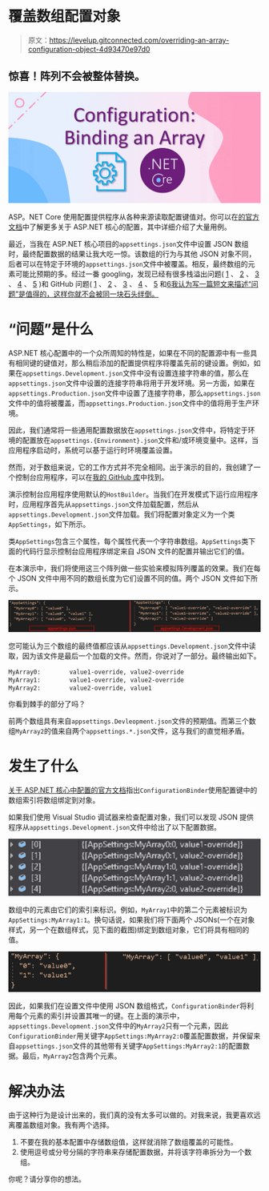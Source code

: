 # 覆盖数组配置对象

> 原文：<https://levelup.gitconnected.com/overriding-an-array-configuration-object-4d93470e97d0>

## 惊喜！阵列不会被整体替换。

![](img/71b09dd249b17efd5b282c5d67f092f1.png)

ASP。NET Core 使用配置提供程序从各种来源读取配置键值对。你可以在[的官方文档](https://docs.microsoft.com/en-us/aspnet/core/fundamentals/configuration/)中了解更多关于 ASP.NET 核心的配置，其中详细介绍了大量用例。

最近，当我在 ASP.NET 核心项目的`appsettings.json`文件中设置 JSON 数组时，最终配置数据的结果让我大吃一惊。该数组的行为与其他 JSON 对象不同，后者可以在特定于环境的`appsettings.json`文件中被覆盖。相反，最终数组的元素可能比预期的多。经过一番 googling，发现已经有很多栈溢出问题( [1](https://stackoverflow.com/questions/51614792/how-to-override-an-asp-net-core-configuration-array-setting-reducing-length-of-t) 、 [2](https://stackoverflow.com/questions/49136954/how-can-i-override-an-array-based-setting-from-appsettings-json-in-an-environmen) 、 [3](https://stackoverflow.com/questions/37657320/how-to-override-asp-net-core-configuration-array-settings-using-environment-vari) 、 [4](https://stackoverflow.com/questions/52755027/override-array-settings-in-appsettings-json-with-those-in-appsettings-production) 、 [5](https://stackoverflow.com/questions/45819524/removing-inherited-asp-net-core-appsettings) )和 GitHub 问题( [1](https://github.com/dotnet/runtime/issues/36569) 、 [2](https://github.com/dotnet/runtime/issues/36384) 、 [3](https://github.com/aspnet/Configuration/issues/836) 、 [4](https://github.com/aspnet/Configuration/issues/694) 、 [5](https://github.com/aspnet/Configuration/issues/727) 和[6](https://github.com/aspnet/Configuration/issues/773)[我认为写一篇短文来描述“问题”是值得的，这样你就不会被同一块石头绊倒。](https://github.com/aspnet/Configuration/issues/773)

# “问题”是什么

ASP.NET 核心配置中的一个众所周知的特性是，如果在不同的配置源中有一些具有相同键的键值对，那么稍后添加的配置提供程序将覆盖先前的键设置。例如，如果在`appsettings.Development.json`文件中没有设置连接字符串的值，那么在`appsettings.json`文件中设置的连接字符串将用于开发环境。另一方面，如果在`appsettings.Production.json`文件中设置了连接字符串，那么`appsettings.json`文件中的值将被覆盖，而`appsettings.Production.json`文件中的值将用于生产环境。

因此，我们通常将一些通用配置数据放在`appsettings.json`文件中，将特定于环境的配置放在`appsettings.{Environment}.json`文件和/或环境变量中。这样，当应用程序启动时，系统可以基于运行时环境覆盖设置。

然而，对于数组来说，它的工作方式并不完全相同。出于演示的目的，我创建了一个控制台应用程序，可以在[我的 GitHub 库](https://github.com/changhuixu/ConfigurationBuilderDemos)中找到。

演示控制台应用程序使用默认的`HostBuilder`。当我们在开发模式下运行应用程序时，应用程序首先从`appsettings.json`文件加载配置，然后从`appsettings.Development.json`文件加载。我们将配置对象定义为一个类`AppSettings`，如下所示。

类`AppSettings`包含三个属性，每个属性代表一个字符串数组。`AppSettings`类下面的代码行显示控制台应用程序绑定来自 JSON 文件的配置并输出它们的值。

在本演示中，我们将使用这三个阵列做一些实验来模拟阵列覆盖的效果。我们在每个 JSON 文件中用不同的数组长度为它们设置不同的值。两个 JSON 文件如下所示。

![](img/028e6494c7f39337fdfaa6bab2e908c3.png)

您可能认为三个数组的最终值都应该从`appsettings.Development.json`文件中读取，因为该文件是最后一个加载的文件。然而，你说对了一部分。最终输出如下。

```
MyArray0:        value1-override, value2-override
MyArray1:        value1-override, value2-override
MyArray2:        value2-override, value1
```

你看到棘手的部分了吗？

前两个数组具有来自`appsettings.Devleopment.json`文件的预期值。而第三个数组`MyArray2`的值来自两个`appsettings.*.json`文件，这与我们的直觉相矛盾。

# 发生了什么

[关于 ASP.NET 核心中配置的官方文档](https://docs.microsoft.com/en-us/aspnet/core/fundamentals/configuration/#bind-an-array)指出`ConfigurationBinder`使用配置键中的数组索引将数组绑定到对象。

如果我们使用 Visual Studio 调试器来检查配置对象，我们可以发现 JSON 提供程序从`appsettings.Development.json`文件中给出了以下配置数据。

![](img/fd8678d938fa058291dd29ef2b8e0e52.png)

数组中的元素由它们的索引来标识。例如，`MyArray1`中的第二个元素被标识为`AppSettings:MyArray1:1`。换句话说，如果我们将下面两个 JSONs(一个在对象样式，另一个在数组样式，见下面的截图)绑定到数组对象，它们将具有相同的值。

![](img/47378b04d7e0f55d739be7cfee7749cf.png)

因此，如果我们在设置文件中使用 JSON 数组格式，`ConfigurationBinder`将利用每个元素的索引并设置其唯一的键。在上面的演示中，`appsettings.Development.json`文件中的`MyArray2`只有一个元素，因此`ConfigurationBinder`用关键字`AppSettings:MyArray2:0`覆盖配置数据，并保留来自`appsettings.json`文件的其他带有关键字`AppSettings:MyArray2:1`的配置数据。最后，`MyArray2`包含两个元素。

# 解决办法

由于这种行为是设计出来的，我们真的没有太多可以做的。对我来说，我更喜欢远离覆盖数组对象。我有两个选择。

1.  不要在我的基本配置中存储数组值，这样就消除了数组覆盖的可能性。
2.  使用逗号或分号分隔的字符串来存储配置数据，并将该字符串拆分为一个数组。

你呢？请分享你的想法。